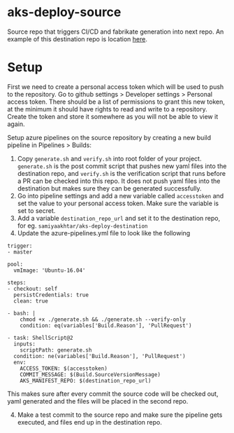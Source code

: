 # aks-deploy-source

Source repo that triggers CI/CD and fabrikate generation into next repo. An example of this destination repo is location [here](https://github.com/samiyaakhtar/aks-deploy-destination). 

# Setup

First we need to create a personal access token which will be used to push to the repository. Go to github settings > Developer settings > Personal access token. There should be a list of permissions to grant this new token, at the minimum it should have rights to read and write to a repository. Create the token and store it somewhere as you will not be able to view it again.

Setup azure pipelines on the source repository by creating a new build pipeline in Pipelines > Builds:

1. Copy `generate.sh` and `verify.sh` into root folder of your project. `generate.sh` is the post commit script that pushes new yaml files into the destination repo, and `verify.sh` is the verification script that runs before a PR can be checked into this repo. It does not push yaml files into the destination but makes sure they can be generated successfully.
2. Go into pipeline settings and add a new variable called `accesstoken` and set the value to your personal access token. Make sure the variable is set to secret. 
3. Add a variable `destination_repo_url` and set it to the destination repo, for eg. `samiyaakhtar/aks-deploy-destination`
4. Update the azure-pipelines.yml file to look like the following

```
trigger:
- master

pool:
  vmImage: 'Ubuntu-16.04'

steps:
- checkout: self
  persistCredentials: true
  clean: true

- bash: |
    chmod +x ./generate.sh && ./generate.sh --verify-only
    condition: eq(variables['Build.Reason'], 'PullRequest')

- task: ShellScript@2
  inputs:
    scriptPath: generate.sh
  condition: ne(variables['Build.Reason'], 'PullRequest')
  env:
    ACCESS_TOKEN: $(accesstoken)
    COMMIT_MESSAGE: $(Build.SourceVersionMessage)
    AKS_MANIFEST_REPO: $(destination_repo_url)
```

This makes sure after every commit the source code will be checked out, yaml generated and the files will be placed in the second repo. 

4. Make a test commit to the source repo and make sure the pipeline gets executed, and files end up in the destination repo. 
